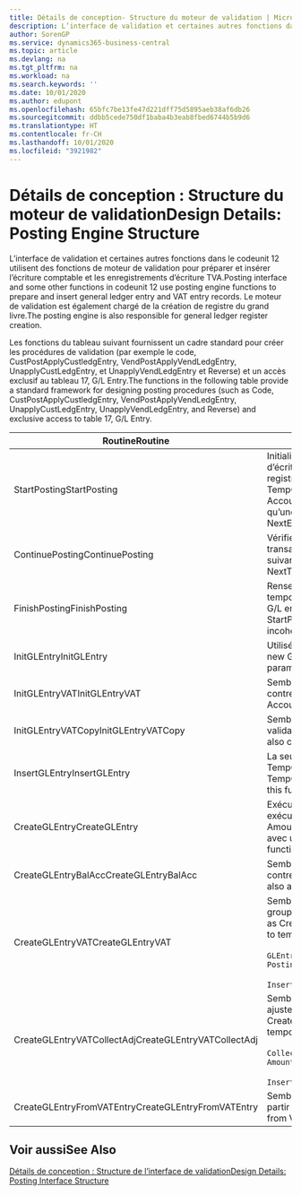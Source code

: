 ```yaml
---
title: Détails de conception- Structure du moteur de validation | Microsoft Docs
description: L’interface de validation et certaines autres fonctions dans le codeunit 12 utilisent des fonctions de moteur de validation pour préparer et insérer l’écriture comptable et les enregistrements d’écriture TVA. Le moteur de validation est également chargé de la création de registre du grand livre.
author: SorenGP
ms.service: dynamics365-business-central
ms.topic: article
ms.devlang: na
ms.tgt_pltfrm: na
ms.workload: na
ms.search.keywords: ''
ms.date: 10/01/2020
ms.author: edupont
ms.openlocfilehash: 65bfc7be13fe47d221dff75d5895aeb38af6db26
ms.sourcegitcommit: ddbb5cede750df1baba4b3eab8fbed6744b5b9d6
ms.translationtype: HT
ms.contentlocale: fr-CH
ms.lasthandoff: 10/01/2020
ms.locfileid: "3921982"
---
```

# <a name="design-details-posting-engine-structure"></a><span data-ttu-id="836dd-104">Détails de conception : Structure du moteur de validation</span><span class="sxs-lookup"><span data-stu-id="836dd-104">Design Details: Posting Engine Structure</span></span>
<span data-ttu-id="836dd-105">L’interface de validation et certaines autres fonctions dans le codeunit 12 utilisent des fonctions de moteur de validation pour préparer et insérer l’écriture comptable et les enregistrements d’écriture TVA.</span><span class="sxs-lookup"><span data-stu-id="836dd-105">Posting interface and some other functions in codeunit 12 use posting engine functions to prepare and insert general ledger entry and VAT entry records.</span></span> <span data-ttu-id="836dd-106">Le moteur de validation est également chargé de la création de registre du grand livre.</span><span class="sxs-lookup"><span data-stu-id="836dd-106">The posting engine is also responsible for general ledger register creation.</span></span>  
  
 <span data-ttu-id="836dd-107">Les fonctions du tableau suivant fournissent un cadre standard pour créer les procédures de validation (par exemple le code, CustPostApplyCustledgEntry, VendPostApplyVendLedgEntry, UnapplyCustLedgEntry, et UnapplyVendLedgEntry et Reverse) et un accès exclusif au tableau 17, G/L Entry.</span><span class="sxs-lookup"><span data-stu-id="836dd-107">The functions in the following table provide a standard framework for designing posting procedures (such as Code, CustPostApplyCustledgEntry, VendPostApplyVendLedgEntry, UnapplyCustLedgEntry, UnapplyVendLedgEntry, and Reverse) and exclusive access to table 17, G/L Entry.</span></span>  
  
|<span data-ttu-id="836dd-108">Routine</span><span class="sxs-lookup"><span data-stu-id="836dd-108">Routine</span></span>|<span data-ttu-id="836dd-109">Désignation</span><span class="sxs-lookup"><span data-stu-id="836dd-109">Description</span></span>|  
|-------------|---------------------------------------|  
|<span data-ttu-id="836dd-110">StartPosting</span><span class="sxs-lookup"><span data-stu-id="836dd-110">StartPosting</span></span>|<span data-ttu-id="836dd-111">Initialise le tampon de validation TempGLEntryBuf, verrouille les tableaix d’écriture comptable et écriture TVA, et initialise la période de comptabilité, le registre de comptabilité et le taux de change.</span><span class="sxs-lookup"><span data-stu-id="836dd-111">Initializes posting buffer TempGLEntryBuf, locks G/L Entry and VAT Entry tables, and initializes Accounting Period, G/L Register, and Exchange Rate.</span></span> <span data-ttu-id="836dd-112">Ne devrait être appelé qu’une fois, alors NextEntryNo est 0.</span><span class="sxs-lookup"><span data-stu-id="836dd-112">Should be called only once, then NextEntryNo is 0.</span></span>|  
|<span data-ttu-id="836dd-113">ContinuePosting</span><span class="sxs-lookup"><span data-stu-id="836dd-113">ContinuePosting</span></span>|<span data-ttu-id="836dd-114">Vérifie et valide la TVA sur encaissement pour le précédent incrément de transaction NextTransactionNo et prépare la validation de la ligne suivante.</span><span class="sxs-lookup"><span data-stu-id="836dd-114">Checks and posts unrealized VAT for previous transaction increment NextTransactionNo and prepares post of next line.</span></span>|  
|<span data-ttu-id="836dd-115">FinishPosting</span><span class="sxs-lookup"><span data-stu-id="836dd-115">FinishPosting</span></span>|<span data-ttu-id="836dd-116">Renseigne la validation en insérant des écritures comptables à partir de tampon temporaire dans le tableau de base de données.</span><span class="sxs-lookup"><span data-stu-id="836dd-116">Completes posting by inserting G/L entries from temporary buffer into database table.</span></span> <span data-ttu-id="836dd-117">Toujours utilisé avec StartPosting.</span><span class="sxs-lookup"><span data-stu-id="836dd-117">Always used together with StartPosting.</span></span> <span data-ttu-id="836dd-118">Vérifie les incohérences.</span><span class="sxs-lookup"><span data-stu-id="836dd-118">Checks for inconsistencies.</span></span>|  
|<span data-ttu-id="836dd-119">InitGLEntry</span><span class="sxs-lookup"><span data-stu-id="836dd-119">InitGLEntry</span></span>|<span data-ttu-id="836dd-120">Utilisé pour lancer la nouvelle écriture comptable pour Gen.</span><span class="sxs-lookup"><span data-stu-id="836dd-120">Used to initialize new G/L entry for Gen.</span></span> <span data-ttu-id="836dd-121">Jnl Line.</span><span class="sxs-lookup"><span data-stu-id="836dd-121">Jnl Line.</span></span> <span data-ttu-id="836dd-122">Retourne GLEntry comme paramètre.</span><span class="sxs-lookup"><span data-stu-id="836dd-122">Returns GLEntry as parameter.</span></span>|  
|<span data-ttu-id="836dd-123">InitGLEntryVAT</span><span class="sxs-lookup"><span data-stu-id="836dd-123">InitGLEntryVAT</span></span>|<span data-ttu-id="836dd-124">Semblable à InitGLEntry, mais affecte également Numéro de compte contrepartie et SummarizeVAT.</span><span class="sxs-lookup"><span data-stu-id="836dd-124">Same as InitGLEntry, but also assigns Bal. Account No. and SummarizeVAT.</span></span>|  
|<span data-ttu-id="836dd-125">InitGLEntryVATCopy</span><span class="sxs-lookup"><span data-stu-id="836dd-125">InitGLEntryVATCopy</span></span>|<span data-ttu-id="836dd-126">Semblable à InitGLEntryVAT, mais copie également les données des groupes de validation de l’écriture TVA avant SummarizeVAT.</span><span class="sxs-lookup"><span data-stu-id="836dd-126">Similar to InitGLEntryVAT, but also copies posting groups data from VAT Entry before SummarizeVAT.</span></span>|  
|<span data-ttu-id="836dd-127">InsertGLEntry</span><span class="sxs-lookup"><span data-stu-id="836dd-127">InsertGLEntry</span></span>|<span data-ttu-id="836dd-128">La seule fonction qui insère l’écriture comptable dans le tableau TempGLEntryBuf global.</span><span class="sxs-lookup"><span data-stu-id="836dd-128">The only function that inserts G/L entry into global TempGLEntryBuf table.</span></span> <span data-ttu-id="836dd-129">Utilisez toujours cette fonction pour insérer.</span><span class="sxs-lookup"><span data-stu-id="836dd-129">Always use this function for insert.</span></span>|  
|<span data-ttu-id="836dd-130">CreateGLEntry</span><span class="sxs-lookup"><span data-stu-id="836dd-130">CreateGLEntry</span></span>|<span data-ttu-id="836dd-131">Exécute InitGLEntry, affecte le montant des devises supplémentaires, puis exécute InsertGLEntry.</span><span class="sxs-lookup"><span data-stu-id="836dd-131">Performs an InitGLEntry, assigns Additional Currency Amount, and then performs InsertGLEntry.</span></span> <span data-ttu-id="836dd-132">Remplace plusieurs lignes de code avec un seul appel de fonction.</span><span class="sxs-lookup"><span data-stu-id="836dd-132">Replaces several lines of code with a single function call.</span></span>|  
|<span data-ttu-id="836dd-133">CreateGLEntryBalAcc</span><span class="sxs-lookup"><span data-stu-id="836dd-133">CreateGLEntryBalAcc</span></span>|<span data-ttu-id="836dd-134">Semblable à CreateGLEntry, mais affecte également Type de compte contrepartie et Numéro de compte contrepartie.</span><span class="sxs-lookup"><span data-stu-id="836dd-134">Same as CreateGLEntry, but also assigns Bal. Account Type and Bal. Account No.</span></span>|  
|<span data-ttu-id="836dd-135">CreateGLEntryVAT</span><span class="sxs-lookup"><span data-stu-id="836dd-135">CreateGLEntryVAT</span></span>|<span data-ttu-id="836dd-136">Semblable à CreateGLEntry, mais avec le traitement supplémentaire pour les groupes de validation et l’enregistrement sur un tampon TVA temporaire :</span><span class="sxs-lookup"><span data-stu-id="836dd-136">Same as CreateGLEntry, but with additional processing for posting groups and saving to temporary VAT buffer:</span></span><br /><br /> `GLEntry.CopyPostingGroupsFromDtldCVBuf(DtldCVLedgEntryBuf,GenJnlLine."Gen. Posting Type");`<br /><br /> `InsertVATEntriesFromTemp(DtldCVLedgEntryBuf,GLEntry);`|  
|<span data-ttu-id="836dd-137">CreateGLEntryVATCollectAdj</span><span class="sxs-lookup"><span data-stu-id="836dd-137">CreateGLEntryVATCollectAdj</span></span>|<span data-ttu-id="836dd-138">Semblable à CreateGLEntry, mais avec la collection supplémentaire des ajustements et l’enregistrement sur un tampon TVA temporaire :</span><span class="sxs-lookup"><span data-stu-id="836dd-138">Same as CreateGLEntry, but with additional collection of adjustments and saving to temporary VAT buffer:</span></span><br /><br /> `CollectAdjustment(AdjAmount,GLEntry.Amount,GLEntry."Additional-Currency Amount",OriginalDateSet);`<br /><br /> `InsertVATEntriesFromTemp(DtldCVLedgEntryBuf,GLEntry);`|  
|<span data-ttu-id="836dd-139">CreateGLEntryFromVATEntry</span><span class="sxs-lookup"><span data-stu-id="836dd-139">CreateGLEntryFromVATEntry</span></span>|<span data-ttu-id="836dd-140">Semblable à CreateGLEntry, mais copie également les groupes de validation à partir de l’écriture TVA.</span><span class="sxs-lookup"><span data-stu-id="836dd-140">Same as CreateGLEntry, but also copies posting groups from VAT entry.</span></span>|  
  
## <a name="see-also"></a><span data-ttu-id="836dd-141">Voir aussi</span><span class="sxs-lookup"><span data-stu-id="836dd-141">See Also</span></span>  
 [<span data-ttu-id="836dd-142">Détails de conception : Structure de l’interface de validation</span><span class="sxs-lookup"><span data-stu-id="836dd-142">Design Details: Posting Interface Structure</span></span>](design-details-posting-interface-structure.md)